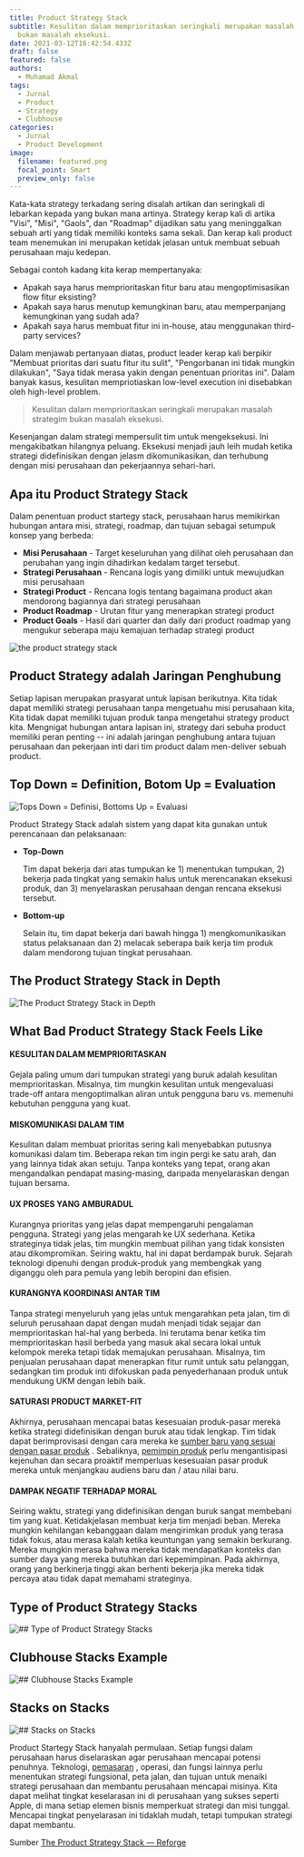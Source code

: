 ```yaml
---
title: Product Strategy Stack
subtitle: Kesulitan dalam memprioritaskan seringkali merupakan masalah strategi,
  bukan masalah eksekusi.
date: 2021-03-12T16:42:54.433Z
draft: false
featured: false
authors:
  - Muhamad Akmal
tags:
  - Jurnal
  - Product
  - Strategy
  - Clubhouse
categories:
  - Jurnal
  - Product Development
image:
  filename: featured.png
  focal_point: Smart
  preview_only: false
---
```





Kata-kata strategy terkadang sering disalah artikan dan seringkali di lebarkan kepada yang bukan mana artinya. Strategy kerap kali di artika "Visi", "Misi", "Gaols", dan "Roadmap" dijadikan satu yang meninggalkan sebuah arti yang tidak memiliki konteks sama sekali. Dan kerap kali product team menemukan ini merupakan ketidak jelasan untuk membuat sebuah perusahaan maju kedepan.

Sebagai contoh kadang kita kerap mempertanyaka:

* Apakah saya harus memprioritaskan fitur baru atau mengoptimisasikan flow fitur eksisting?
* Apakah saya harus menutup kemungkinan baru, atau memperpanjang kemungkinan yang sudah ada?
* Apakah saya harus membuat fitur ini in-house, atau menggunakan third-party services?

Dalam menjawab pertanyaan diatas, product leader kerap kali berpikir "Membuat prioritas dari suatu fitur itu sulit", "Pengorbanan ini tidak mungkin dilakukan", "Saya tidak merasa yakin dengan penentuan prioritas ini". Dalam banyak kasus, kesulitan mempriotiaskan low-level execution ini disebabkan oleh high-level problem.

> Kesulitan dalam memprioritaskan seringkali merupakan masalah strategim bukan masalah eksekusi.

Kesenjangan dalam strategi mempersulit tim untuk mengeksekusi. Ini mengakibatkan hilangnya peluang. Eksekusi menjadi jauh leih mudah ketika strategi didefinisikan dengan jelasm dikomunikasikan, dan terhubung dengan misi perusahaan dan pekerjaannya sehari-hari.

## Apa itu Product Strategy Stack

Dalam penentuan product startegy stack, perusahaan harus memikirkan hubungan antara misi, strategi, roadmap, dan tujuan sebagai setumpuk konsep yang berbeda:

* **Misi Perusahaan** - Target keseluruhan yang dilihat oleh perusahaan dan perubahan yang ingin dihadirkan kedalam target tersebut.
* **Strategi Perusahaan** - Rencana logis yang dimiliki untuk mewujudkan misi perusahaan
* **Strategi Product** - Rencana logis tentang bagaimana product akan mendorong bagiannya dari strategi perusahaan
* **Product Roadmap** - Urutan fitur yang menerapkan strategi product
* **Product Goals** - Hasil dari quarter dan daily dari product roadmap yang mengukur seberapa maju kemajuan terhadap strategi product

![the product strategy stack](featured.png "the product strategy stack")

## Product Strategy adalah Jaringan Penghubung

Setiap lapisan merupakan prasyarat untuk lapisan berikutnya. Kita tidak dapat memiliki strategi perusahaan tanpa mengetuahu misi perusahaan kita, Kita tidak dapat memiliki tujuan produk tanpa mengetahui strategy product kita. Mengnigat hubungan antara lapisan ini, strategy dari sebuha product memiliki peran penting -- ini adalah jaringan penghubung antara tujuan perusahaan dan pekerjaan inti dari tim product dalam men-deliver sebuah product.

## Top Down = Definition, Botom Up = Evaluation

![Tops Down = Definisi, Bottoms Up = Evaluasi](defining-product-strategy.png "Tops Down = Definisi, Bottoms Up = Evaluasi")



Product Strategy Stack adalah sistem yang dapat kita gunakan untuk perencanaan dan pelaksanaan:

* **Top-Down**

  Tim dapat bekerja dari atas tumpukan ke 1) menentukan tumpukan, 2) bekerja pada tingkat yang semakin halus untuk merencanakan eksekusi produk, dan 3) menyelaraskan perusahaan dengan rencana eksekusi tersebut.
* **Bottom-up**

  Selain itu, tim dapat bekerja dari bawah hingga 1) mengkomunikasikan status pelaksanaan dan 2) melacak seberapa baik kerja tim produk dalam mendorong tujuan tingkat perusahaan.

## The Product Strategy Stack in Depth

![The Product Strategy Stack in Depth](frame-4642.jpeg "The Product Strategy Stack in Depth")

## What Bad Product Strategy Stack Feels Like

#### KESULITAN DALAM MEMPRIORITASKAN

Gejala paling umum dari tumpukan strategi yang buruk adalah kesulitan memprioritaskan. Misalnya, tim mungkin kesulitan untuk mengevaluasi trade-off antara mengoptimalkan aliran untuk pengguna baru vs. memenuhi kebutuhan pengguna yang kuat.

#### MISKOMUNIKASI DALAM TIM

Kesulitan dalam membuat prioritas sering kali menyebabkan putusnya komunikasi dalam tim. Beberapa rekan tim ingin pergi ke satu arah, dan yang lainnya tidak akan setuju. Tanpa konteks yang tepat, orang akan mengandalkan pendapat masing-masing, daripada menyelaraskan dengan tujuan bersama.

#### UX PROSES YANG AMBURADUL

Kurangnya prioritas yang jelas dapat mempengaruhi pengalaman pengguna. Strategi yang jelas mengarah ke UX sederhana. Ketika strateginya tidak jelas, tim mungkin membuat pilihan yang tidak konsisten atau dikompromikan. Seiring waktu, hal ini dapat berdampak buruk. Sejarah teknologi dipenuhi dengan produk-produk yang membengkak yang diganggu oleh para pemula yang lebih beropini dan efisien.

#### KURANGNYA KOORDINASI ANTAR TIM

Tanpa strategi menyeluruh yang jelas untuk mengarahkan peta jalan, tim di seluruh perusahaan dapat dengan mudah menjadi tidak sejajar dan memprioritaskan hal-hal yang berbeda. Ini terutama benar ketika tim memprioritaskan hasil berbeda yang masuk akal secara lokal untuk kelompok mereka tetapi tidak memajukan perusahaan. Misalnya, tim penjualan perusahaan dapat menerapkan fitur rumit untuk satu pelanggan, sedangkan tim produk inti difokuskan pada penyederhanaan produk untuk mendukung UKM dengan lebih baik.

#### **SATURASI PRODUCT MARKET-FIT** 

Akhirnya, perusahaan mencapai batas kesesuaian produk-pasar mereka ketika strategi didefinisikan dengan buruk atau tidak lengkap. Tim tidak dapat berimprovisasi dengan cara mereka ke [sumber baru yang sesuai dengan pasar produk](https://oku6bnmn6udxml2sr2qkiwbquq--www-reforge-com.translate.goog/blog/product-work-beyond-product-market-fit) . Sebaliknya, [pemimpin produk](https://oku6bnmn6udxml2sr2qkiwbquq--www-reforge-com.translate.goog/product-leadership) perlu mengantisipasi kejenuhan dan secara proaktif memperluas kesesuaian pasar produk mereka untuk menjangkau audiens baru dan / atau nilai baru.

#### DAMPAK NEGATIF TERHADAP MORAL

Seiring waktu, strategi yang didefinisikan dengan buruk sangat membebani tim yang kuat. Ketidakjelasan membuat kerja tim menjadi beban. Mereka mungkin kehilangan kebanggaan dalam mengirimkan produk yang terasa tidak fokus, atau merasa kalah ketika keuntungan yang semakin berkurang. Mereka mungkin merasa bahwa mereka tidak mendapatkan konteks dan sumber daya yang mereka butuhkan dari kepemimpinan. Pada akhirnya, orang yang berkinerja tinggi akan berhenti bekerja jika mereka tidak percaya atau tidak dapat memahami strateginya.



## Type of Product Strategy Stacks

![## Type of Product Strategy Stacks  ![](great-vs-good-vs-bad-product-strategy.png)](great-vs-good-vs-bad-product-strategy.png "## Type of Product Strategy Stacks  ![](great-vs-good-vs-bad-product-strategy.png)")



## Clubhouse Stacks Example

![## Clubhouse Stacks Example](clubhouse-product-strategy.png "## Clubhouse Stacks Example")

## Stacks on Stacks

![## Stacks on Stacks](product-vs-marketing-strategy.png "## Stacks on Stacks")

Product Startegy Stack hanyalah permulaan. Setiap fungsi dalam perusahaan harus diselaraskan agar perusahaan mencapai potensi penuhnya. Teknologi, [pemasaran](https://oku6bnmn6udxml2sr2qkiwbquq--www-reforge-com.translate.goog/marketing-strategy) , operasi, dan fungsi lainnya perlu menentukan strategi fungsional, peta jalan, dan tujuan untuk menaiki strategi perusahaan dan membantu perusahaan mencapai misinya. Kita dapat melihat tingkat keselarasan ini di perusahaan yang sukses seperti Apple, di mana setiap elemen bisnis memperkuat strategi dan misi tunggal. Mencapai tingkat penyelarasan ini tidaklah mudah, tetapi tumpukan strategi dapat membantu.



Sumber  [The Product Strategy Stack — Reforge](https://www.reforge.com/blog/the-product-strategy-stack)